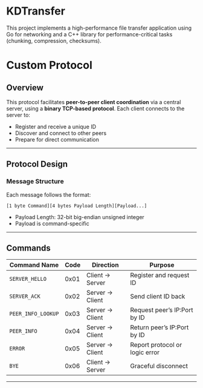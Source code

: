 # KDTransfer

This project implements a high-performance file transfer application using Go for networking and a C++ library for performance-critical tasks (chunking, compression, checksums).

# Custom Protocol

## Overview

This protocol facilitates **peer-to-peer client coordination** via a central server, using a **binary TCP-based protocol**. Each client connects to the server to:

* Register and receive a unique ID
* Discover and connect to other peers
* Prepare for direct communication

---

## Protocol Design

### Message Structure

Each message follows the format:

```
[1 byte Command][4 bytes Payload Length][Payload...]
```

* Payload Length: 32-bit big-endian unsigned integer
* Payload is command-specific

---

## Commands

| Command Name        | Code | Direction       | Purpose                        |
| --------------------| ---- | --------------- | ------------------------------ |
| `SERVER_HELLO`      | 0x01 | Client → Server | Register and request ID        |
| `SERVER_ACK`        | 0x02 | Server → Client | Send client ID back            |
| `PEER_INFO_LOOKUP`  | 0x03 | Server → Client | Request peer’s IP\:Port by ID   |
| `PEER_INFO`         | 0x04 | Server → Client | Return peer’s IP\:Port by ID   |
| `ERROR`             | 0x05 | Server → Client | Report protocol or logic error |
| `BYE`               | 0x06 | Client → Server | Graceful disconnect            |

---


